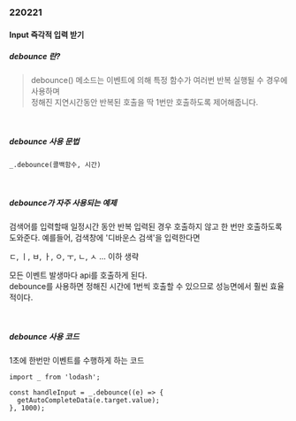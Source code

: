 ### 220221
#### Input 즉각적 입력 받기


##### debounce 란?
> debounce() 메소드는 이벤트에 의해 특정 함수가 여러번 반복 실행될 수 경우에 사용하며<br>
> 정해진 지연시간동안 반복된 호출을 딱 1번만 호출하도록 제어해줍니다.

<br>

##### debounce 사용 문법
`_.debounce(콜백함수, 시간)`

<br>

##### debounce가 자주 사용되는 예제
검색어를 입력할때 일정시간 동안 반복 입력된 경우 호출하지 않고 한 번만 호출하도록 도와준다.
예를들어, 검색창에 '디바운스 검색'을 입력한다면<br>

ㄷ, ㅣ, ㅂ, ㅏ, ㅇ, ㅜ, ㄴ, ㅅ ... 이하 생략

모든 이벤트 발생마다 api를 호출하게 된다.<br>
debounce를 사용하면 정해진 시간에 1번씩 호출할 수 있으므로 성능면에서 훨씬 효율적이다.

<br>

##### debounce 사용 코드

1초에 한번만 이벤트를 수행하게 하는 코드
```
import _ from 'lodash';

const handleInput = _.debounce((e) => {
  getAutoCompleteData(e.target.value);
}, 1000);
```
